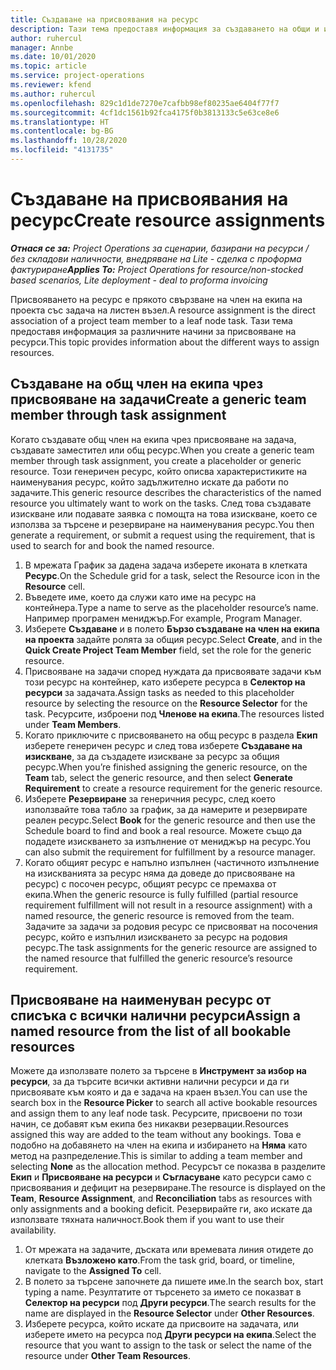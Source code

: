 ```yaml
---
title: Създаване на присвоявания на ресурс
description: Тази тема предоставя информация за създаването на общи и именувани ресурсни назначения.
author: ruhercul
manager: Annbe
ms.date: 10/01/2020
ms.topic: article
ms.service: project-operations
ms.reviewer: kfend
ms.author: ruhercul
ms.openlocfilehash: 829c1d1de7270e7cafbb98ef80235ae6404f77f7
ms.sourcegitcommit: 4cf1dc1561b92fca4175f0b3813133c5e63ce8e6
ms.translationtype: HT
ms.contentlocale: bg-BG
ms.lasthandoff: 10/28/2020
ms.locfileid: "4131735"
---
```

# <a name="create-resource-assignments"></a><span data-ttu-id="7674f-103">Създаване на присвоявания на ресурс</span><span class="sxs-lookup"><span data-stu-id="7674f-103">Create resource assignments</span></span>

<span data-ttu-id="7674f-104">_**Отнася се за:** Project Operations за сценарии, базирани на ресурси / без складови наличности, внедряване на Lite - сделка с проформа фактуриране_</span><span class="sxs-lookup"><span data-stu-id="7674f-104">_**Applies To:** Project Operations for resource/non-stocked based scenarios, Lite deployment - deal to proforma invoicing_</span></span>


<span data-ttu-id="7674f-105">Присвояването на ресурс е прякото свързване на член на екипа на проекта със задача на листен възел.</span><span class="sxs-lookup"><span data-stu-id="7674f-105">A resource assignment is the direct association of a project team member to a leaf node task.</span></span> <span data-ttu-id="7674f-106">Тази тема предоставя информация за различните начини за присвояване на ресурси.</span><span class="sxs-lookup"><span data-stu-id="7674f-106">This topic provides information about the different ways to assign resources.</span></span>

## <a name="create-a-generic-team-member-through-task-assignment"></a><span data-ttu-id="7674f-107">Създаване на общ член на екипа чрез присвояване на задачи</span><span class="sxs-lookup"><span data-stu-id="7674f-107">Create a generic team member through task assignment</span></span>


<span data-ttu-id="7674f-108">Когато създавате общ член на екипа чрез присвояване на задача, създавате заместител или общ ресурс.</span><span class="sxs-lookup"><span data-stu-id="7674f-108">When you create a generic team member through task assignment, you create a placeholder or generic resource.</span></span> <span data-ttu-id="7674f-109">Този генеричен ресурс, който описва характеристиките на наименувания ресурс, който задължително искате да работи по задачите.</span><span class="sxs-lookup"><span data-stu-id="7674f-109">This generic resource describes the characteristics of the named resource you ultimately want to work on the tasks.</span></span> <span data-ttu-id="7674f-110">След това създавате изискване или подавате заявка с помощта на това изискване, което се използва за търсене и резервиране на наименувания ресурс.</span><span class="sxs-lookup"><span data-stu-id="7674f-110">You then generate a requirement, or submit a request using the requirement, that is used to search for and book the named resource.</span></span>

1. <span data-ttu-id="7674f-111">В мрежата График за дадена задача изберете иконата в клетката **Ресурс**.</span><span class="sxs-lookup"><span data-stu-id="7674f-111">On the Schedule grid for a task, select the Resource icon in the **Resource** cell.</span></span>
2. <span data-ttu-id="7674f-112">Въведете име, което да служи като име на ресурс на контейнера.</span><span class="sxs-lookup"><span data-stu-id="7674f-112">Type a name to serve as the placeholder resource’s name.</span></span> <span data-ttu-id="7674f-113">Например програмен мениджър.</span><span class="sxs-lookup"><span data-stu-id="7674f-113">For example, Program Manager.</span></span>
3. <span data-ttu-id="7674f-114">Изберете **Създаване** и в полето **Бързо създаване на член на екипа на проекта** задайте ролята за общия ресурс.</span><span class="sxs-lookup"><span data-stu-id="7674f-114">Select **Create**, and in the **Quick Create Project Team Member** field, set the role for the generic resource.</span></span>
4. <span data-ttu-id="7674f-115">Присвояване на задачи според нуждата да присвоявате задачи към този ресурс на контейнер, като изберете ресурса в **Селектор на ресурси** за задачата.</span><span class="sxs-lookup"><span data-stu-id="7674f-115">Assign tasks as needed to this placeholder resource by selecting the resource on the **Resource Selector** for the task.</span></span> <span data-ttu-id="7674f-116">Ресурсите, изброени под **Членове на екипа**.</span><span class="sxs-lookup"><span data-stu-id="7674f-116">The resources listed under **Team Members**.</span></span>
5. <span data-ttu-id="7674f-117">Когато приключите с присвояването на общ ресурс в раздела **Екип** изберете генеричен ресурс и след това изберете **Създаване на изискване**, за да създадете изискване за ресурс за общия ресурс.</span><span class="sxs-lookup"><span data-stu-id="7674f-117">When you’re finished assigning the generic resource, on the **Team** tab, select the generic resource, and then select **Generate Requirement** to create a resource requirement for the generic resource.</span></span>
6. <span data-ttu-id="7674f-118">Изберете **Резервиране** за генеричния ресурс, след което използвайте това табло за график, за да намерите и резервирате реален ресурс.</span><span class="sxs-lookup"><span data-stu-id="7674f-118">Select **Book** for the generic resource and then use the Schedule board to find and book a real resource.</span></span> <span data-ttu-id="7674f-119">Можете също да подадете изискването за изпълнение от мениджър на ресурс.</span><span class="sxs-lookup"><span data-stu-id="7674f-119">You can also submit the requirement for fulfillment by a resource manager.</span></span>
7. <span data-ttu-id="7674f-120">Когато общият ресурс е напълно изпълнен (частичното изпълнение на изискванията за ресурс няма да доведе до присвояване на ресурс) с посочен ресурс, общият ресурс се премахва от екипа.</span><span class="sxs-lookup"><span data-stu-id="7674f-120">When the generic resource is fully fulfilled (partial resource requirement fulfillment will not result in a resource assignment) with a named resource, the generic resource is removed from the team.</span></span> <span data-ttu-id="7674f-121">Задачите за задачи за родовия ресурс се присвояват на посочения ресурс, който е изпълнил изискването за ресурс на родовия ресурс.</span><span class="sxs-lookup"><span data-stu-id="7674f-121">The task assignments for the generic resource are assigned to the named resource that fulfilled the generic resource’s resource requirement.</span></span>

## <a name="assign-a-named-resource-from-the-list-of-all-bookable-resources"></a><span data-ttu-id="7674f-122">Присвояване на наименуван ресурс от списъка с всички налични ресурси</span><span class="sxs-lookup"><span data-stu-id="7674f-122">Assign a named resource from the list of all bookable resources</span></span>

<span data-ttu-id="7674f-123">Можете да използвате полето за търсене в **Инструмент за избор на ресурси**, за да търсите всички активни налични ресурси и да ги присвоявате към която и да е задача на краен възел.</span><span class="sxs-lookup"><span data-stu-id="7674f-123">You can use the search box in the **Resource Picker** to search all active bookable resources and assign them to any leaf node task.</span></span> <span data-ttu-id="7674f-124">Ресурсите, присвоени по този начин, се добавят към екипа без никакви резервации.</span><span class="sxs-lookup"><span data-stu-id="7674f-124">Resources assigned this way are added to the team without any bookings.</span></span> <span data-ttu-id="7674f-125">Това е подобно на добавянето на член на екипа и избирането на **Няма** като метод на разпределение.</span><span class="sxs-lookup"><span data-stu-id="7674f-125">This is similar to adding a team member and selecting **None** as the allocation method.</span></span> <span data-ttu-id="7674f-126">Ресурсът се показва в разделите **Екип** и **Присвояване на ресурси** и **Съгласуване** като ресурси само с присвоявания и дефицит на резервиране.</span><span class="sxs-lookup"><span data-stu-id="7674f-126">The resource is displayed on the **Team**, **Resource Assignment**, and **Reconciliation** tabs as resources with only assignments and a booking deficit.</span></span> <span data-ttu-id="7674f-127">Резервирайте ги, ако искате да използвате тяхната наличност.</span><span class="sxs-lookup"><span data-stu-id="7674f-127">Book them if you want to use their availability.</span></span>

1. <span data-ttu-id="7674f-128">От мрежата на задачите, дъската или времевата линия отидете до клетката **Възложено като**.</span><span class="sxs-lookup"><span data-stu-id="7674f-128">From the task grid, board, or timeline, navigate to the **Assigned To** cell.</span></span>
2. <span data-ttu-id="7674f-129">В полето за търсене започнете да пишете име.</span><span class="sxs-lookup"><span data-stu-id="7674f-129">In the search box, start typing a name.</span></span> <span data-ttu-id="7674f-130">Резултатите от търсенето за името се показват в **Селектор на ресурси** под **Други ресурси**.</span><span class="sxs-lookup"><span data-stu-id="7674f-130">The search results for the name are displayed in the **Resource Selector** under **Other Resources**.</span></span>
3. <span data-ttu-id="7674f-131">Изберете ресурса, който искате да присвоите на задачата, или изберете името на ресурса под **Други ресурси на екипа**.</span><span class="sxs-lookup"><span data-stu-id="7674f-131">Select the resource that you want to assign to the task or select the name of the resource under **Other Team Resources**.</span></span>
